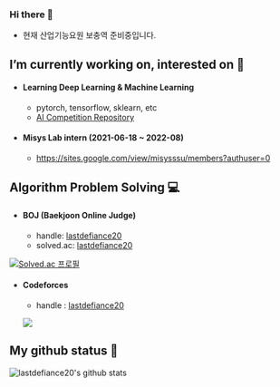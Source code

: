 ### Hi there 👋
* 현재 산업기능요원 보충역 준비중입니다.

## I’m currently working on, interested on 🌱

* #### Learning Deep Learning & Machine Learning
  * pytorch, tensorflow, sklearn, etc
  * [AI Competition Repository](https://github.com/lastdefiance20/ML_Competition)

* #### Misys Lab intern (2021-06-18 ~ 2022-08)
  * https://sites.google.com/view/misysssu/members?authuser=0
  
## Algorithm Problem Solving 💻

* #### BOJ (Baekjoon Online Judge)
  * handle: [lastdefiance20](http://icpc.me/lastdefiance20)
  * solved.ac: [lastdefiance20](https://solved.ac/profile/lastdefiance20)

[![Solved.ac 프로필](http://mazassumnida.wtf/api/v2/generate_badge?boj=lastdefiance20)](https://solved.ac/lastdefiance20)

* #### Codeforces
  * handle : [lastdefiance20](https://codeforces.com/profile/lastdefiance20)

  ![](https://run.kaist.ac.kr/badges/codeforces/lastdefiance20.svg)
  
## My github status 🤔

![lastdefiance20's github stats](https://github-readme-stats.vercel.app/api?username=lastdefiance20&show_icons=true)

<!--
**lastdefiance20/lastdefiance20** is a ✨ _special_ ✨ repository because its `README.md` (this file) appears on your GitHub profile.

Here are some ideas to get you started:

- 🔭 I’m currently working on ...
- 🌱 I’m currently learning ...
- 👯 I’m looking to collaborate on ...
- 🤔 I’m looking for help with ...
- 💬 Ask me about ...
- 📫 How to reach me: ...
- 😄 Pronouns: ...
- ⚡ Fun fact: ...
-->
